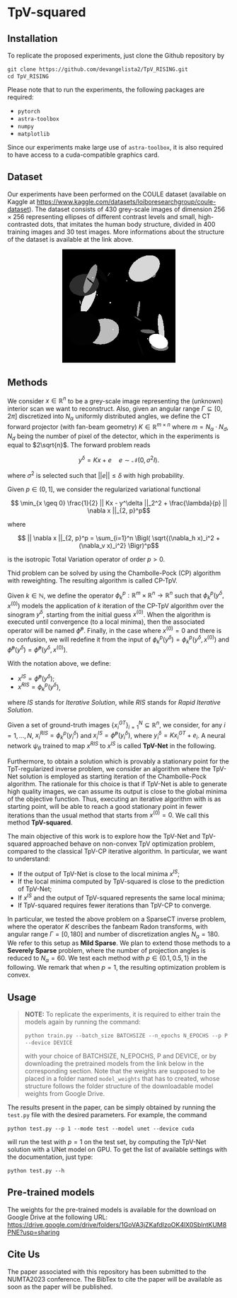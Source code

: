 # TpV-squared

## Installation
To replicate the proposed experiments, just clone the Github repository by

```
git clone https://github.com/devangelista2/TpV_RISING.git
cd TpV_RISING
```

Please note that to run the experiments, the following packages are required:
- `pytorch`
- `astra-toolbox`
- `numpy`
- `matplotlib`

Since our experiments make large use of `astra-toolbox`, it is also required to have access to a cuda-compatible graphics card. 

## Dataset
Our experiments have been performed on the COULE dataset (available on Kaggle at https://www.kaggle.com/datasets/loiboresearchgroup/coule-dataset). The dataset consists of 430 grey-scale images of dimension $256 \times 256$ representing ellipses of different contrast levels and small, high-contrasted dots, that imitates the human body structure, divided in 400 training images and 30 test images. More informations about the structure of the dataset is available at the link above.

<p align="center">
<img src="./data/COULE/test/gt/0.png">
</p>

## Methods
We consider $x \in \mathbb{R}^n$ to be a grey-scale image representing the (unknown) interior scan we want to reconstruct. Also, given an angular range $\Gamma \subseteq [0, 2\pi]$ discretized into $N_\alpha$ uniformly distributed angles, we define the CT forward projector (with fan-beam geometry) $K \in \mathbb{R}^{m \times n}$ where $m = N_\alpha \cdot N_d$, $N_d$ being the number of pixel of the detector, which in the experiments is equal to $2\sqrt{n}$. The forward problem reads

```math
y^\delta = Kx + e \quad e \sim \mathcal{N}(0,\sigma^2I).
```

where $\sigma^2$ is selected such that $||e|| \leq \delta$ with high probability. 

Given $p \in (0, 1]$, we consider the regularized variational functional

```math
    \min_{x \geq 0} \frac{1}{2} || Kx - y^\delta ||_2^2 + \frac{\lambda}{p} || \nabla x ||_{2, p}^p
```

where 

```math
    || \nabla x ||_{2, p}^p = \sum_{i=1}^n \Bigl( \sqrt{(\nabla_h x)_i^2 + (\nabla_v x)_i^2} \Bigr)^p
```

is the isotropic Total Variation operator of order $p>0$.

Thid problem can be solved by using the Chambolle-Pock (CP) algorithm with reweighting. The resulting algorithm is called CP-TpV.

Given $k \in \mathbb{N}$, we define the operator $\phi_k^p: \mathbb{R}^m \times \mathbb{R}^n \to \mathbb{R}^n$ such that $\phi_k^p(y^\delta, x^{(0)})$ models the application of $k$ iteration of the CP-TpV algorithm over the sinogram $y^\delta$, starting from the initial guess $x^{(0)}$. When the algorithm is executed until convergence (to a local minima), then the associated operator will be named $\hat{\phi}^p$. Finally, in the case where $x^{(0)} = 0$ and there is no confusion, we will redefine it from the input of $\phi_k^p(y^\delta) = \phi_k^p(y^\delta, x^{(0)})$ and $\hat{\phi}^p(y^\delta) = \hat{\phi}^p(y^\delta, x^{(0)})$. 

With the notation above, we define:

- $x^{IS} = \hat{\phi}^p(y^\delta)$;
- $x^{RIS} = \phi_k^p(y^\delta)$,

where *IS* stands for *Iterative Solution*, while *RIS* stands for *Rapid Iterative Solution*.

Given a set of ground-truth images $\{ x^{GT}_{i} \}_{i=1}^N \subseteq \mathbb{R}^n$, we consider, for any $i = 1, \dots, N$, $x^{RIS}_{i} = \phi^{p}_{k}(y^{\delta}_{i})$ and $x^{IS}_{i} = \hat{\phi}^p(y^{\delta}_{i})$, where $y^{\delta}_{i} = Kx^{GT}_{i} + e_{i}$. A neural network $\psi_{\theta}$ trained to map $x^{RIS}$ to $x^{IS}$ is called **TpV-Net** in the following.

Furthermore, to obtain a solution which is provably a stationary point for the TpT-regularized inverse problem, we consider an algorithm where the TpV-Net solution is employed as starting iteration of the Chambolle-Pock algorithm. The rationale for this choice is that if TpV-Net is able to generate high quality images, we can assume its output is close to the global minima of the objective function. Thus, executing an iterative algorithm with is as starting point, will be able to reach a good stationary point in fewer iterations than the usual method that starts from $x^{(0)} = 0$. We call this method **TpV-squared**.

The main objective of this work is to explore how the TpV-Net and TpV-squared approached behave on non-convex TpV optimization problem, compared to the classical TpV-CP iterative algorithm. In particular, we want to understand:

- If the output of TpV-Net is close to the local minima $x^{IS}$;
- If the local minima computed by TpV-squared is close to the prediction of TpV-Net;
- If $x^{IS}$ and the output of TpV-squared represents the same local minima;
- If TpV-squared requires fewer iterations than TpV-CP to converge.

In particular, we tested the above problem on a SparseCT inverse problem, where the operator $K$ describes the fanbeam Radon transforms, with angular range $\Gamma = [0, 180]$ and number of discretization angles $N_\alpha = 180$. We refer to this setup as **Mild Sparse**. We plan to extend those methods to a **Severely Sparse** problem, where the number of projection angles is reduced to $N_\alpha = 60$. We test each method with $p \in \{ 0.1, 0.5, 1 \}$ in the following. We remark that when $p=1$, the resulting optimization problem is convex.

## Usage

> **NOTE:** To replicate the experiments, it is required to either train the models again by running the command: 
> ```
> python train.py --batch_size BATCHSIZE --n_epochs N_EPOCHS --p P --device DEVICE
> ```
> with your choice of BATCHSIZE, N_EPOCHS, P and DEVICE, or by downloading the pretrained models from the link below in the corresponding section. Note that the weights are supposed to be placed in a folder named `model_weights` that has to created, whose structure follows the folder structure of the downloadable model weights from Google Drive. 

The results present in the paper, can be simply obtained by running the `test.py` file with the desired parameters. For example, the command

```
python test.py --p 1 --mode test --model unet --device cuda
```

will run the test with $p = 1$ on the test set, by computing the TpV-Net solution with a UNet model on GPU. To get the list of available settings with the documentation, just type:

```
python test.py --h
```

## Pre-trained models
The weights for the pre-trained models is available for the download on Google Drive at the following URL: https://drive.google.com/drive/folders/1GoVA3jZKafdlzoOK4lX0SblntKUM8PNE?usp=sharing

## Cite Us
The paper associated with this repository has been submitted to the NUMTA2023 conference. The BibTex to cite the paper will be available as soon as the paper will be published. 
